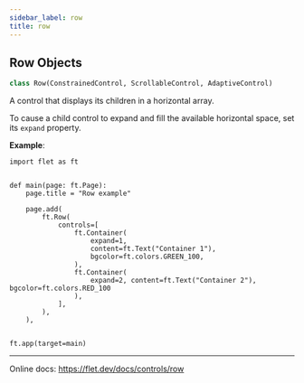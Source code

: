 ```yaml
---
sidebar_label: row
title: row
---
```


## Row Objects

```python
class Row(ConstrainedControl, ScrollableControl, AdaptiveControl)
```

A control that displays its children in a horizontal array.

To cause a child control to expand and fill the available horizontal space, set its `expand` property.

**Example**:

  
```
import flet as ft


def main(page: ft.Page):
    page.title = "Row example"

    page.add(
        ft.Row(
            controls=[
                ft.Container(
                    expand=1,
                    content=ft.Text("Container 1"),
                    bgcolor=ft.colors.GREEN_100,
                ),
                ft.Container(
                    expand=2, content=ft.Text("Container 2"), bgcolor=ft.colors.RED_100
                ),
            ],
        ),
    ),


ft.app(target=main)
```
  
  -----
  
  Online docs: https://flet.dev/docs/controls/row

